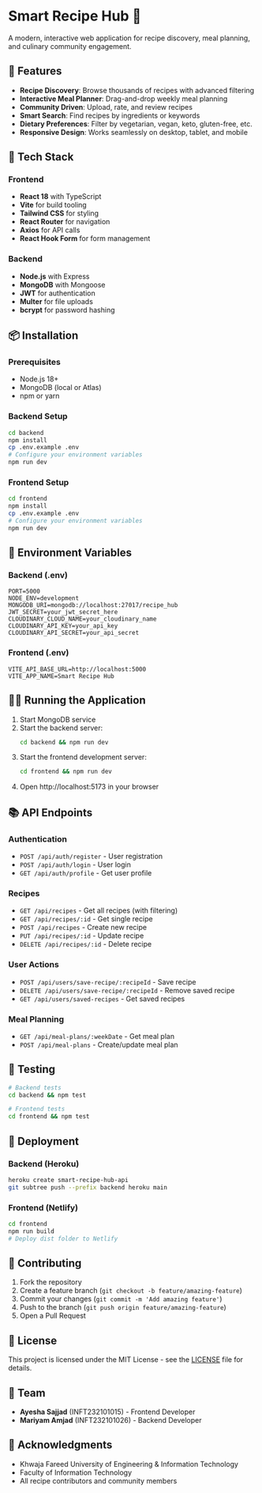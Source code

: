 # Smart Recipe Hub 🍳

A modern, interactive web application for recipe discovery, meal planning, and culinary community engagement.

## 🌟 Features

- **Recipe Discovery**: Browse thousands of recipes with advanced filtering
- **Interactive Meal Planner**: Drag-and-drop weekly meal planning
- **Community Driven**: Upload, rate, and review recipes
- **Smart Search**: Find recipes by ingredients or keywords
- **Dietary Preferences**: Filter by vegetarian, vegan, keto, gluten-free, etc.
- **Responsive Design**: Works seamlessly on desktop, tablet, and mobile

## 🚀 Tech Stack

### Frontend
- **React 18** with TypeScript
- **Vite** for build tooling
- **Tailwind CSS** for styling
- **React Router** for navigation
- **Axios** for API calls
- **React Hook Form** for form management

### Backend
- **Node.js** with Express
- **MongoDB** with Mongoose
- **JWT** for authentication
- **Multer** for file uploads
- **bcrypt** for password hashing

## 📦 Installation

### Prerequisites
- Node.js 18+
- MongoDB (local or Atlas)
- npm or yarn

### Backend Setup
```bash
cd backend
npm install
cp .env.example .env
# Configure your environment variables
npm run dev
```

### Frontend Setup
```bash
cd frontend
npm install
cp .env.example .env
# Configure your environment variables
npm run dev
```

## 🔧 Environment Variables

### Backend (.env)
```
PORT=5000
NODE_ENV=development
MONGODB_URI=mongodb://localhost:27017/recipe_hub
JWT_SECRET=your_jwt_secret_here
CLOUDINARY_CLOUD_NAME=your_cloudinary_name
CLOUDINARY_API_KEY=your_api_key
CLOUDINARY_API_SECRET=your_api_secret
```

### Frontend (.env)
```
VITE_API_BASE_URL=http://localhost:5000
VITE_APP_NAME=Smart Recipe Hub
```

## 🏃‍♂️ Running the Application

1. Start MongoDB service
2. Start the backend server:
   ```bash
   cd backend && npm run dev
   ```
3. Start the frontend development server:
   ```bash
   cd frontend && npm run dev
   ```
4. Open http://localhost:5173 in your browser

## 📚 API Endpoints

### Authentication
- `POST /api/auth/register` - User registration
- `POST /api/auth/login` - User login
- `GET /api/auth/profile` - Get user profile

### Recipes
- `GET /api/recipes` - Get all recipes (with filtering)
- `GET /api/recipes/:id` - Get single recipe
- `POST /api/recipes` - Create new recipe
- `PUT /api/recipes/:id` - Update recipe
- `DELETE /api/recipes/:id` - Delete recipe

### User Actions
- `POST /api/users/save-recipe/:recipeId` - Save recipe
- `DELETE /api/users/save-recipe/:recipeId` - Remove saved recipe
- `GET /api/users/saved-recipes` - Get saved recipes

### Meal Planning
- `GET /api/meal-plans/:weekDate` - Get meal plan
- `POST /api/meal-plans` - Create/update meal plan

## 🧪 Testing

```bash
# Backend tests
cd backend && npm test

# Frontend tests
cd frontend && npm test
```

## 🚀 Deployment

### Backend (Heroku)
```bash
heroku create smart-recipe-hub-api
git subtree push --prefix backend heroku main
```

### Frontend (Netlify)
```bash
cd frontend
npm run build
# Deploy dist folder to Netlify
```

## 🤝 Contributing

1. Fork the repository
2. Create a feature branch (`git checkout -b feature/amazing-feature`)
3. Commit your changes (`git commit -m 'Add amazing feature'`)
4. Push to the branch (`git push origin feature/amazing-feature`)
5. Open a Pull Request

## 📄 License

This project is licensed under the MIT License - see the [LICENSE](LICENSE) file for details.

## 👥 Team

- **Ayesha Sajjad** (INFT232101015) - Frontend Developer
- **Mariyam Amjad** (INFT232101026) - Backend Developer

## 🙏 Acknowledgments

- Khwaja Fareed University of Engineering & Information Technology
- Faculty of Information Technology
- All recipe contributors and community members